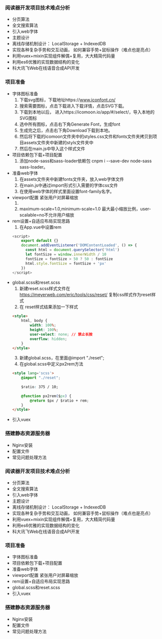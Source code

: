 
### 阅读器开发项目技术难点分析
- 分页算法
- 全文搜索算法
- 引入web字体
- 主题设计
- 离线存储机制设计： LocalStorage + IndexedDB
- 实现各种复杂手势和交互动画， 如何兼容手势+鼠标操作（难点也是亮点）
- 利用vuex+mixin实现组件解偶+复用，大大精简代码量
- 利用es6优雅的实现数据结构的变化
- 科大讯飞Web在线语音合成API开发

### 项目准备
- 字体图标准备
    1. 下载svg图标，下载地址https://www.iconfont.cn/
    2. 搜索需要图标，点击下载进入下载详情，点击SVG下载。
    3. 下载到本地以后， 进入https://icomoon.io/app/#/select/，导入本地的SVG图标
    4. 选中所有图标，点击右下角Generate Font，生成font
    5. 生成完之后，点击右下角Download下载到本地。
    6. 然后将下载的icomoon文件夹中的styles.css文件和fonts文件夹拷贝到项目assets文件夹中新建的styls文件夹中
    7. 然后在main.js中导入这个样式文件
- 项目依赖包下载+项目配置
    1. 添加node-sass和sass-loader依赖包 cnpm i --save-dev node-sass sass-loader。
- 准备web字体
    1. 在assets文件夹中新建fonts文件夹，放入web字体文件
    2. 在main.js中通过import形式引入需要的字体css文件
    3. 在使用web字体的样式里面设置font-family名字。
- viewport配置 紧张用户对屏幕缩放
    1. <meta name="viewport" content="width=device-width,initial-scale=1.0, maximum-scale=1.0,minimum-scale=1.0,user-scalable=no">
    2. maximum-scale=1.0,minimum-scale=1.0 最大最小缩放比例，user-scalable=no不允许用户缩放
- rem设置+自适应布局实现思路
    1. 在App.vue中设置rem
    ```javascript
    <script>
        export default {}
        document.addEventListener('DOMContentLoaded', () => {
          const html = document.querySelector('html')
          let fontSize = window.innerWidth / 10
          fontSize = fontSize > 50 ? 50 : fontSize
          html.style.fontSize = fontSize + 'px'
        })
    </script>
    ```
- global.scss和reset.scss
    1. 新建reset.scss样式文件在 https://meyerweb.com/eric/tools/css/reset/ 复制css样式作为reset样式
    2. 在 reset样式结果添加一下样式
    ```html
    <style>
        html, body {
            width: 100%;
            height: 100%;
            user-select: none; // 禁止长按
            overflow: hidden;
        }
    </style>
    ```
    3. 新建global.scss，在里面@import "./reset";
    4. 在global.scss中定义px2rem方法
    ```html
    <style lang='scss'>
        @import "./reset";
        
        $ratio: 375 / 10;
        
        @function px2rem($px) {
            @return $px / $ratio + rem;
        }
    </style>
    ```
- 引入vuex

### 搭建静态资源服务器
- Nginx安装
- 配置文件
- 常见问题处理方法
### 阅读器开发项目技术难点分析
- 分页算法
- 全文搜索算法
- 引入web字体
- 主题设计
- 离线存储机制设计： LocalStorage + IndexedDB
- 实现各种复杂手势和交互动画， 如何兼容手势+鼠标操作（难点也是亮点）
- 利用vuex+mixin实现组件解偶+复用，大大精简代码量
- 利用es6优雅的实现数据结构的变化
- 科大讯飞Web在线语音合成API开发

### 项目准备
- 字体图标准备
- 项目依赖包下载+项目配置
- 准备web字体
- viewport配置 紧张用户对屏幕缩放
- rem设置+自适应布局实现思路
- global.scss和reset.scss
- 引入vuex

### 搭建静态资源服务器
- Nginx安装
- 配置文件
- 常见问题处理方法